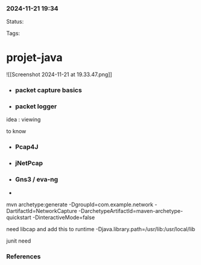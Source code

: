 
### 2024-11-21 19:34

Status:

Tags:

# projet-java

![[Screenshot 2024-11-21 at 19.33.47.png]]

- ### packet capture basics
- ### packet logger
idea :
	viewing
	
to know 
- ### Pcap4J
- ### jNetPcap
* ### Gns3 / eva-ng
- 
mvn archetype:generate -DgroupId=com.example.network -DartifactId=NetworkCapture -DarchetypeArtifactId=maven-archetype-quickstart -DinteractiveMode=false

need libcap and add this to runtime
	-Djava.library.path=/usr/lib:/usr/local/lib

junit need

### **References**

